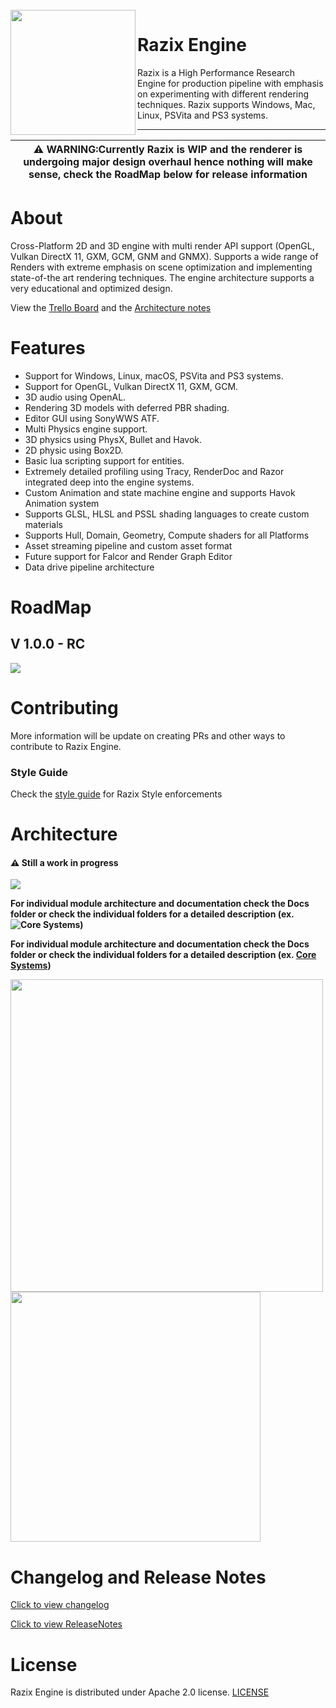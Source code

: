 <br>
<img width=200" align="left" src="https://github.com/Pikachuxxxx/Razix/blob/master/Branding/RazixLogo.png"> <h1> Razix Engine </h1>
Razix is a High Performance Research Engine for production pipeline with emphasis on experimenting with different rendering techniques. Razix supports Windows, Mac, Linux, PSVita and PS3 systems.

 ---

|:warning: WARNING:Currently Razix is WIP and the renderer is undergoing major design overhaul hence nothing will make sense, check the RoadMap below for release information |
| --- |

# About
Cross-Platform 2D and 3D engine with multi render API support (OpenGL, Vulkan DirectX 11, GXM, GCM, GNM and GNMX). Supports a wide range of Renders with extreme emphasis on scene optimization and implementing state-of-the art rendering techniques. The engine architecture supports a very educational and optimized design.
                                                                                                          
View the [Trello Board](https://trello.com/b/yvWKH1Xr/razix-engine) and the [Architecture notes](https://drive.google.com/file/d/1y5ZFf-h02z3cx6WmUzR8giKScvORzmwx/view?usp=sharing)

# Features
- Support for Windows, Linux, macOS, PSVita and PS3 systems.
- Support for OpenGL, Vulkan DirectX 11, GXM, GCM.
- 3D audio using OpenAL.
- Rendering 3D models with deferred PBR shading.
- Editor GUI using SonyWWS ATF.
- Multi Physics engine support.
- 3D physics using PhysX, Bullet and Havok.
- 2D physic using Box2D.
- Basic lua scripting support for entities.
- Extremely detailed profiling using Tracy, RenderDoc and Razor integrated deep into the engine systems.
- Custom Animation and state machine engine and supports Havok Animation system
- Supports GLSL, HLSL and PSSL shading languages to create custom materials
- Supports Hull, Domain, Geometry, Compute shaders for all Platforms
- Asset streaming pipeline and custom asset format
- Future support for Falcor and Render Graph Editor
- Data drive pipeline architecture

# RoadMap

## V 1.0.0 - RC
![](./Docs/Architecture/RazixEngine-RoadMap-V1.0.0.png)

# Contributing
More information will be update on creating PRs and other ways to contribute to Razix Engine.
### Style Guide
Check the [style guide](./Docs/RazixStyleGuide.md) for Razix Style enforcements

# Architecture
                                                                                                          
#### :warning: Still a work in progress
![](./Docs/Architecture/RazixEngine-Architecture.png)

**For individual module architecture and documentation check the Docs folder or check the individual folders for a detailed description (ex. ![Core Systems](./Docs/Architecture/RazixEngine-CoreSystems.png))**
                                                                                               
 **For individual module architecture and documentation check the Docs folder or check the individual folders for a detailed description (ex. [Core Systems](./Docs/Architecture/RazixEngine-CoreSystems.png))**
                                                                                                          
<p float="left">
  <img src="https://github.com/Pikachuxxxx/Razix/blob/master/Docs/Architecture/RazixEngine-Architecture.png" width="500" />
  <img src="https://github.com/Pikachuxxxx/Razix/blob/master/Docs/Architecture/RazixEngine-CoreSystems.png" width="400" />
                                                                                                                     
</p>
                                                                                                                                                                                                                                    
# Changelog and Release Notes
                                                                                                                       
[Click to view changelog](./Docs/CHANGELOG.md)

[Click to view ReleaseNotes](./Docs/ReleaseNotes.md)

# License
Razix Engine is distributed under Apache 2.0 license. [LICENSE](https://github.com/Pikachuxxxx/Razix/blob/master/LICENSE)
